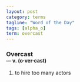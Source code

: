 ```yaml
---
layout: post
category: terms
tagline: "Word of the Day"
tags: [alpha_o]
term: overcast
---
```


<h3>Overcast<br/> <small>&mdash; v. (o<span>&middot;</span>ver<span>&middot;</span>cast)</small></h3>
<p><ol>
<li>to hire too many actors</li>
</ol></p>
